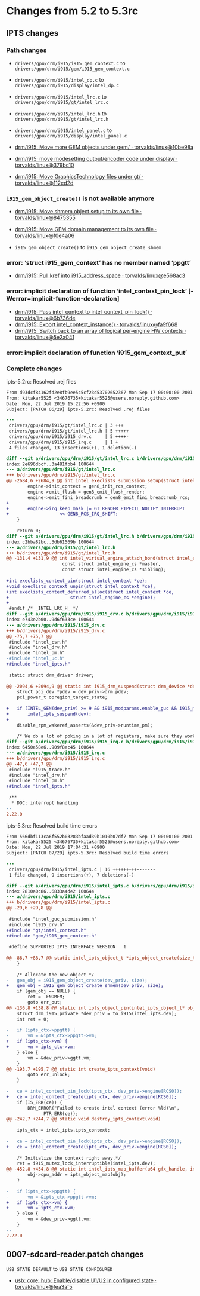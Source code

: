 # Changes from 5.2 to 5.3rc

## IPTS changes

### Path changes
- `drivers/gpu/drm/i915/i915_gem_context.c` to `drivers/gpu/drm/i915/gem/i915_gem_context.c`
- `drivers/gpu/drm/i915/intel_dp.c` to `drivers/gpu/drm/i915/display/intel_dp.c`
- `drivers/gpu/drm/i915/intel_lrc.c` to `drivers/gpu/drm/i915/gt/intel_lrc.c`
- `drivers/gpu/drm/i915/intel_lrc.h` to `drivers/gpu/drm/i915/gt/intel_lrc.h`
- `drivers/gpu/drm/i915/intel_panel.c` to `drivers/gpu/drm/i915/display/intel_panel.c`

- [drm/i915: Move more GEM objects under gem/ · torvalds/linux@10be98a](https://github.com/torvalds/linux/commit/10be98a77c558f8cfb823cd2777171fbb35040f6)
- [drm/i915: move modesetting output/encoder code under display/ · torvalds/linux@379bc10](https://github.com/torvalds/linux/commit/379bc100232acd45b19421bd0748f9f549da8a8a)
- [drm/i915: Move GraphicsTechnology files under gt/ · torvalds/linux@112ed2d](https://github.com/torvalds/linux/commit/112ed2d31a46f4704085ad925435b77e62b8abee)

### `i915_gem_object_create()` is not available anymore
- [drm/i915: Move shmem object setup to its own file · torvalds/linux@8475355](https://github.com/torvalds/linux/commit/8475355f7a2645a022288301c03555c31fb4de17#diff-b33e15b3f5b3b0ee4d341dfba50afe04)
- [drm/i915: Move GEM domain management to its own file · torvalds/linux@f0e4a06](https://github.com/torvalds/linux/commit/f0e4a06397526d3352a3c80b0575ac22ab24da94)

- `i915_gem_object_create()` to `i915_gem_object_create_shmem`

### error: ‘struct i915_gem_context’ has no member named ‘ppgtt’
- [drm/i915: Pull kref into i915_address_space · torvalds/linux@e568ac3](https://github.com/torvalds/linux/commit/e568ac3874be7dcef3da0cc3bd6b91ca9dd14aa0)

### error: implicit declaration of function ‘intel_context_pin_lock’ [-Werror=implicit-function-declaration]
- [drm/i915: Pass intel_context to intel_context_pin_lock() · torvalds/linux@6b736de](https://github.com/torvalds/linux/commit/6b736de5746a304692fc5f7f5fc46cd9c2e8bd29)
- [drm/i915: Export intel_context_instance() · torvalds/linux@fa9f668](https://github.com/torvalds/linux/commit/fa9f668141f4e5590837845ffc1dc4f5aca7a0a5#diff-98020f00749192bd43e3eb49d0194818)
- [drm/i915: Switch back to an array of logical per-engine HW contexts · torvalds/linux@5e2a041](https://github.com/torvalds/linux/commit/5e2a0419ef7cb25d0f9a5fd6a62372bb47ce948d#diff-98020f00749192bd43e3eb49d0194818)

### error: implicit declaration of function ‘i915_gem_context_put’



### Complete changes

ipts-5.2rc: Resolved .rej files
```diff
From d93dcf84162fd2e8fb9ee5c5cf23d53702652367 Mon Sep 17 00:00:00 2001
From: kitakar5525 <34676735+kitakar5525@users.noreply.github.com>
Date: Mon, 22 Jul 2019 15:22:56 +0900
Subject: [PATCH 06/29] ipts-5.2rc: Resolved .rej files

---
 drivers/gpu/drm/i915/gt/intel_lrc.c | 3 +++
 drivers/gpu/drm/i915/gt/intel_lrc.h | 5 +++++
 drivers/gpu/drm/i915/i915_drv.c     | 5 ++++-
 drivers/gpu/drm/i915/i915_irq.c     | 1 +
 4 files changed, 13 insertions(+), 1 deletion(-)

diff --git a/drivers/gpu/drm/i915/gt/intel_lrc.c b/drivers/gpu/drm/i915/gt/intel_lrc.c
index 2e696dbcf..3a481fbb4 100644
--- a/drivers/gpu/drm/i915/gt/intel_lrc.c
+++ b/drivers/gpu/drm/i915/gt/intel_lrc.c
@@ -2684,6 +2684,9 @@ int intel_execlists_submission_setup(struct intel_engine_cs *engine)
 		engine->init_context = gen8_init_rcs_context;
 		engine->emit_flush = gen8_emit_flush_render;
 		engine->emit_fini_breadcrumb = gen8_emit_fini_breadcrumb_rcs;
+
+		engine->irq_keep_mask |= GT_RENDER_PIPECTL_NOTIFY_INTERRUPT
+					<< GEN8_RCS_IRQ_SHIFT;
 	}
 
 	return 0;
diff --git a/drivers/gpu/drm/i915/gt/intel_lrc.h b/drivers/gpu/drm/i915/gt/intel_lrc.h
index c2bba82bc..3db61569b 100644
--- a/drivers/gpu/drm/i915/gt/intel_lrc.h
+++ b/drivers/gpu/drm/i915/gt/intel_lrc.h
@@ -131,4 +131,9 @@ int intel_virtual_engine_attach_bond(struct intel_engine_cs *engine,
 				     const struct intel_engine_cs *master,
 				     const struct intel_engine_cs *sibling);
 
+int execlists_context_pin(struct intel_context *ce);
+void execlists_context_unpin(struct intel_context *ce);
+int execlists_context_deferred_alloc(struct intel_context *ce,
+					    struct intel_engine_cs *engine);
+
 #endif /* _INTEL_LRC_H_ */
diff --git a/drivers/gpu/drm/i915/i915_drv.c b/drivers/gpu/drm/i915/i915_drv.c
index e743e2b00..9d6f633ce 100644
--- a/drivers/gpu/drm/i915/i915_drv.c
+++ b/drivers/gpu/drm/i915/i915_drv.c
@@ -75,7 +75,7 @@
 #include "intel_csr.h"
 #include "intel_drv.h"
 #include "intel_pm.h"
-#include "intel_uc.h"
+#include "intel_ipts.h"
 
 static struct drm_driver driver;
 
@@ -2094,6 +2094,9 @@ static int i915_drm_suspend(struct drm_device *dev)
 	struct pci_dev *pdev = dev_priv->drm.pdev;
 	pci_power_t opregion_target_state;
 
+	if (INTEL_GEN(dev_priv) >= 9 && i915_modparams.enable_guc && i915_modparams.enable_ipts)
+		intel_ipts_suspend(dev);
+
 	disable_rpm_wakeref_asserts(&dev_priv->runtime_pm);
 
 	/* We do a lot of poking in a lot of registers, make sure they work
diff --git a/drivers/gpu/drm/i915/i915_irq.c b/drivers/gpu/drm/i915/i915_irq.c
index 6450e58e6..909f8ac45 100644
--- a/drivers/gpu/drm/i915/i915_irq.c
+++ b/drivers/gpu/drm/i915/i915_irq.c
@@ -47,6 +47,7 @@
 #include "i915_trace.h"
 #include "intel_drv.h"
 #include "intel_pm.h"
+#include "intel_ipts.h"
 
 /**
  * DOC: interrupt handling
-- 
2.22.0

```

ipts-5.3rc: Resolved build time errors
```diff
From 566dbf113ca6f552b03283bfaad39b1010b07df7 Mon Sep 17 00:00:00 2001
From: kitakar5525 <34676735+kitakar5525@users.noreply.github.com>
Date: Mon, 22 Jul 2019 17:04:31 +0900
Subject: [PATCH 07/29] ipts-5.3rc: Resolved build time errors

---
 drivers/gpu/drm/i915/intel_ipts.c | 16 +++++++++-------
 1 file changed, 9 insertions(+), 7 deletions(-)

diff --git a/drivers/gpu/drm/i915/intel_ipts.c b/drivers/gpu/drm/i915/intel_ipts.c
index 2810a0c86..6833a4de2 100644
--- a/drivers/gpu/drm/i915/intel_ipts.c
+++ b/drivers/gpu/drm/i915/intel_ipts.c
@@ -29,6 +29,8 @@
 
 #include "intel_guc_submission.h"
 #include "i915_drv.h"
+#include "gt/intel_context.h"
+#include "gem/i915_gem_context.h"
 
 #define SUPPORTED_IPTS_INTERFACE_VERSION	1
 
@@ -86,7 +88,7 @@ static intel_ipts_object_t *ipts_object_create(size_t size, u32 flags)
 	}
 
 	/* Allocate the new object */
-	gem_obj = i915_gem_object_create(dev_priv, size);
+	gem_obj = i915_gem_object_create_shmem(dev_priv, size);
 	if (gem_obj == NULL) {
 		ret = -ENOMEM;
 		goto err_out;
@@ -136,8 +138,8 @@ static int ipts_object_pin(intel_ipts_object_t* obj,
 	struct drm_i915_private *dev_priv = to_i915(intel_ipts.dev);
 	int ret = 0;
 
-	if (ipts_ctx->ppgtt) {
-		vm = &ipts_ctx->ppgtt->vm;
+	if (ipts_ctx->vm) {
+		vm = ipts_ctx->vm;
 	} else {
 		vm = &dev_priv->ggtt.vm;
 	}
@@ -193,7 +195,7 @@ static int create_ipts_context(void)
 		goto err_unlock;
 	}
 
-	ce = intel_context_pin_lock(ipts_ctx, dev_priv->engine[RCS0]);
+	ce = intel_context_create(ipts_ctx, dev_priv->engine[RCS0]);
 	if (IS_ERR(ce)) {
 		DRM_ERROR("Failed to create intel context (error %ld)\n",
 			  PTR_ERR(ce));
@@ -242,7 +244,7 @@ static void destroy_ipts_context(void)
 
 	ipts_ctx = intel_ipts.ipts_context;
 
-	ce = intel_context_pin_lock(ipts_ctx, dev_priv->engine[RCS0]);
+	ce = intel_context_create(ipts_ctx, dev_priv->engine[RCS0]);
 
 	/* Initialize the context right away.*/
 	ret = i915_mutex_lock_interruptible(intel_ipts.dev);
@@ -452,8 +454,8 @@ static int intel_ipts_map_buffer(u64 gfx_handle, intel_ipts_mapbuffer_t *mapbuf)
 		obj->cpu_addr = ipts_object_map(obj);
 	}
 
-	if (ipts_ctx->ppgtt) {
-		vm = &ipts_ctx->ppgtt->vm;
+	if (ipts_ctx->vm) {
+		vm = ipts_ctx->vm;
 	} else {
 		vm = &dev_priv->ggtt.vm;
 	}
-- 
2.22.0

```



## 0007-sdcard-reader.patch changes

`USB_STATE_DEFAULT` to `USB_STATE_CONFIGURED`

- [usb: core: hub: Enable/disable U1/U2 in configured state · torvalds/linux@fea3af5](https://github.com/torvalds/linux/commit/fea3af5e0358b014c653561109c11ebd3ecdbff2)